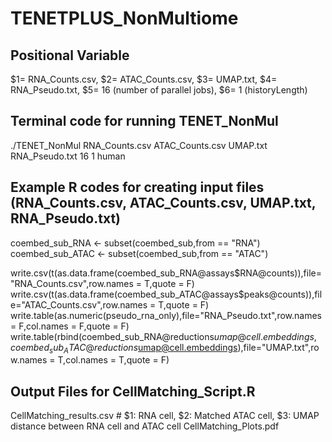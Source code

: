 # TENETPLUS_NonMultiome

## Positional Variable
$1= RNA_Counts.csv, $2= ATAC_Counts.csv, $3= UMAP.txt, $4= RNA_Pseudo.txt, $5= 16 (number of parallel jobs), $6= 1 (historyLength)

## Terminal code for running TENET_NonMul
./TENET_NonMul RNA_Counts.csv ATAC_Counts.csv UMAP.txt RNA_Pseudo.txt 16 1 human

## Example R codes for creating input files (RNA_Counts.csv, ATAC_Counts.csv, UMAP.txt, RNA_Pseudo.txt)

coembed_sub_RNA <- subset(coembed_sub,from == "RNA")
coembed_sub_ATAC <- subset(coembed_sub,from == "ATAC")

write.csv(t(as.data.frame(coembed_sub_RNA@assays$RNA@counts)),file="RNA_Counts.csv",row.names = T,quote = F)
write.csv(t(as.data.frame(coembed_sub_ATAC@assays$peaks@counts)),file="ATAC_Counts.csv",row.names = T,quote = F)
write.table(as.numeric(pseudo_rna_only),file="RNA_Pseudo.txt",row.names = F,col.names = F,quote = F)
write.table(rbind(coembed_sub_RNA@reductions$umap@cell.embeddings,coembed_sub_ATAC@reductions$umap@cell.embeddings),file="UMAP.txt",row.names = T,col.names = T,quote = F)

## Output Files for CellMatching_Script.R
CellMatching_results.csv # $1: RNA cell, $2: Matched ATAC cell, $3: UMAP distance between RNA cell and ATAC cell
CellMatching_Plots.pdf

